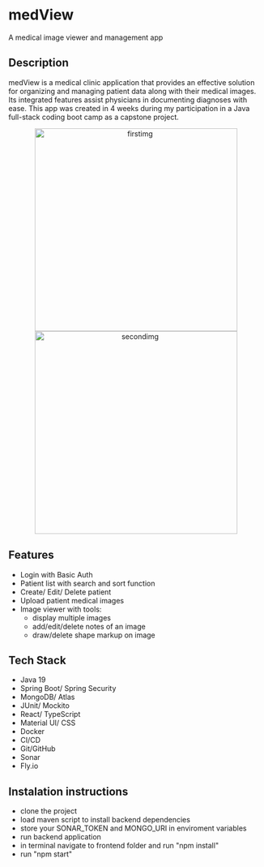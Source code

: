# medView
A medical image viewer and management app 

## Description
medView is a medical clinic application that provides an effective solution for organizing and managing patient data along with their medical images. 
Its integrated features assist physicians in documenting diagnoses with ease. 
This app was created in 4 weeks during my participation in a Java full-stack coding boot camp as a capstone project.

<p align="center">
<img width="400" alt="firstimg" src="https://user-images.githubusercontent.com/49959704/222956492-c348c938-2fcc-496b-8ebe-7049fad58ef9.png">

<img width="400" alt="secondimg" src="https://user-images.githubusercontent.com/49959704/222956710-dd07f295-e3d9-4c9c-8d0f-53f1de2df0b0.png">

</p>

## Features
- Login with Basic Auth
- Patient list with search and sort function
- Create/ Edit/ Delete patient
- Upload patient medical images
- Image viewer with tools: 
  + display multiple images
  + add/edit/delete notes of an image
  + draw/delete shape markup on image
  
## Tech Stack
- Java 19
- Spring Boot/ Spring Security
- MongoDB/ Atlas
- JUnit/ Mockito
- React/ TypeScript
- Material UI/ CSS
- Docker
- CI/CD
- Git/GitHub
- Sonar
- Fly.io

## Instalation instructions
- clone the project
- load maven script to install backend dependencies
- store your SONAR_TOKEN and MONGO_URI in enviroment variables
- run backend application
- in terminal navigate to frontend folder and run "npm install"
- run "npm start"

